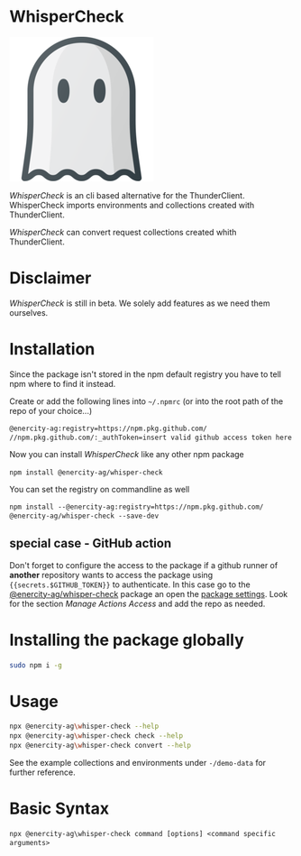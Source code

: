 # WhisperCheck

![logo](docs/assets/Ghost-256.webp)

_WhisperCheck_ is an cli based alternative for the ThunderClient. WhisperCheck imports environments and collections created with ThunderClient.

_WhisperCheck_ can convert request collections created whith ThunderClient.

# Disclaimer

_WhisperCheck_ is still in beta. We solely add features as we need them ourselves.

# Installation

Since the package isn't stored in the npm default registry you have to tell npm where to find it instead.

Create or add the following lines into `~/.npmrc` (or into the root path of the repo of your choice...)

```
@enercity-ag:registry=https://npm.pkg.github.com/
//npm.pkg.github.com/:_authToken=insert valid github access token here
```

Now you can install _WhisperCheck_ like any other npm package

`npm install @enercity-ag/whisper-check`

You can set the registry on commandline as well

```
npm install --@enercity-ag:registry=https://npm.pkg.github.com/ @enercity-ag/whisper-check --save-dev
```

## special case - GitHub action

Don't forget to configure the access to the package if a github runner of **another** repository wants to access the package using `{{secrets.$GITHUB_TOKEN}}` to authenticate. In this case go to the [@enercity-ag/whisper-check](https://github.com/orgs/enercity-ag/packages/npm/package/whisper-check) package an open the [package settings](https://github.com/orgs/enercity-ag/packages/npm/whisper-check/settings). Look for the section _Manage Actions Access_ and add the repo as needed.

# Installing the package globally

```bash
sudo npm i -g
```

# Usage

```bash
npx @enercity-ag\whisper-check --help
npx @enercity-ag\whisper-check check --help
npx @enercity-ag\whisper-check convert --help
```

See the example collections and environments under `-/demo-data` for further reference.

# Basic Syntax

```
npx @enercity-ag\whisper-check command [options] <command specific arguments>
```
